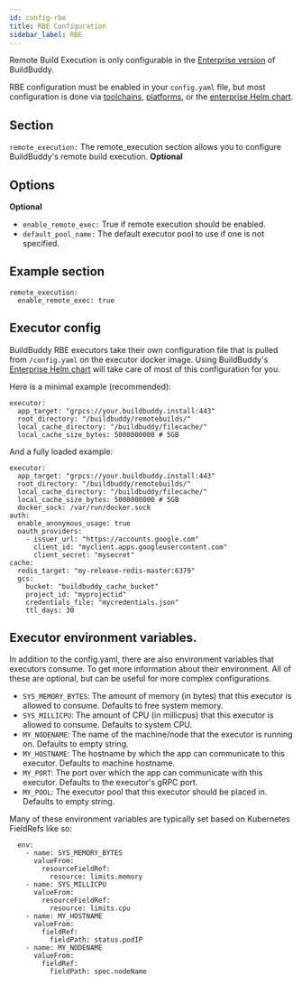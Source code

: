 ```yaml
---
id: config-rbe
title: RBE Configuration
sidebar_label: RBE
---
```


Remote Build Execution is only configurable in the [Enterprise version](enterprise.md) of BuildBuddy.

RBE configuration must be enabled in your `config.yaml` file, but most configuration is done via [toolchains](rbe-setup.md), [platforms](rbe-platforms.md), or the [enterprise Helm chart](enterprise-helm).

## Section

`remote_execution:` The remote_execution section allows you to configure BuildBuddy's remote build execution. **Optional**

## Options

**Optional**

- `enable_remote_exec:` True if remote execution should be enabled.
- `default_pool_name:` The default executor pool to use if one is not specified.


## Example section

```
remote_execution:
  enable_remote_exec: true
```

## Executor config

BuildBuddy RBE executors take their own configuration file that is pulled from `/config.yaml` on the executor docker image. Using BuildBuddy's [Enterprise Helm chart](enterprise-helm.md) will take care of most of this configuration for you.

Here is a minimal example (recommended):

```
executor:
  app_target: "grpcs://your.buildbuddy.install:443"
  root_directory: "/buildbuddy/remotebuilds/"
  local_cache_directory: "/buildbuddy/filecache/"
  local_cache_size_bytes: 5000000000 # 5GB
```

And a fully loaded example:

```
executor:
  app_target: "grpcs://your.buildbuddy.install:443"
  root_directory: "/buildbuddy/remotebuilds/"
  local_cache_directory: "/buildbuddy/filecache/"
  local_cache_size_bytes: 5000000000 # 5GB
  docker_sock: /var/run/docker.sock
auth:
  enable_anonymous_usage: true
  oauth_providers:
    - issuer_url: "https://accounts.google.com"
      client_id: "myclient.apps.googleusercontent.com"
      client_secret: "mysecret"
cache:
  redis_target: "my-release-redis-master:6379"
  gcs:
    bucket: "buildbuddy_cache_bucket"
    project_id: "myprojectid"
    credentials_file: "mycredentials.json"
    ttl_days: 30
```

## Executor environment variables.

In addition to the config.yaml, there are also environment variables that executors consume. To get more information about their environment. All of these are optional, but can be useful for more complex configurations.

- `SYS_MEMORY_BYTES`: The amount of memory (in bytes) that this executor is allowed to consume. Defaults to free system memory. 
- `SYS_MILLICPU`: The amount of CPU (in millicpus) that this executor is allowed to consume. Defaults to system CPU.
- `MY_NODENAME`: The name of the machine/node that the executor is running on. Defaults to empty string.
- `MY_HOSTNAME`: The hostname by which the app can communicate to this executor. Defaults to machine hostname.
- `MY_PORT`: The port over which the app can communicate with this executor. Defaults to the executor's gRPC port.
- `MY_POOL`: The executor pool that this executor should be placed in. Defaults to empty string.

Many of these environment variables are typically set based on Kubernetes FieldRefs like so:

```
  env:
    - name: SYS_MEMORY_BYTES
      valueFrom:
        resourceFieldRef:
          resource: limits.memory
    - name: SYS_MILLICPU
      valueFrom:
        resourceFieldRef:
          resource: limits.cpu
    - name: MY_HOSTNAME
      valueFrom:
        fieldRef:
          fieldPath: status.podIP
    - name: MY_NODENAME
      valueFrom:
        fieldRef:
          fieldPath: spec.nodeName
```